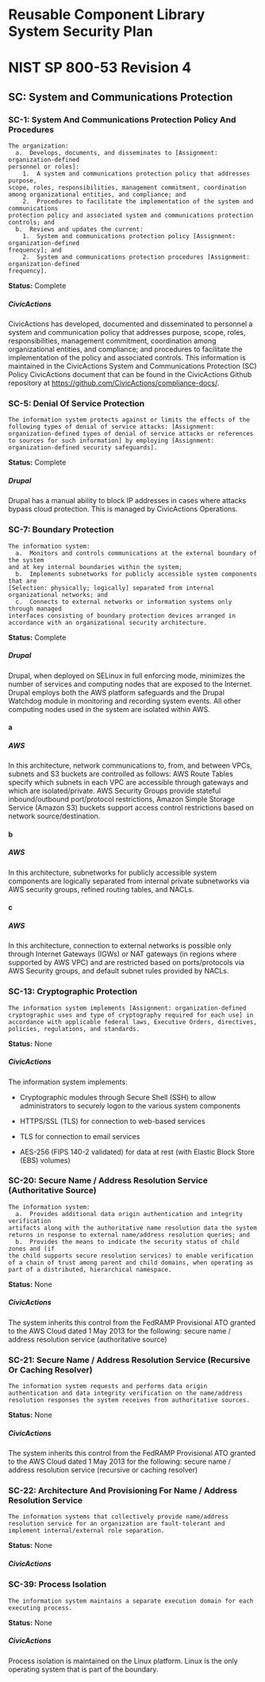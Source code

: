 # Reusable Component Library System Security Plan

# NIST SP 800-53 Revision 4

## SC: System and Communications Protection

### SC-1: System And Communications Protection Policy And Procedures

```text
The organization:
  a.  Develops, documents, and disseminates to [Assignment: organization-defined
personnel or roles]:
    1.  A system and communications protection policy that addresses purpose,
scope, roles, responsibilities, management commitment, coordination among organizational entities, and compliance; and
    2.  Procedures to facilitate the implementation of the system and communications
protection policy and associated system and communications protection controls; and
  b.  Reviews and updates the current:
    1.  System and communications protection policy [Assignment: organization-defined
frequency]; and
    2.  System and communications protection procedures [Assignment: organization-defined
frequency].
```

**Status:** Complete

##### CivicActions

CivicActions has developed, documented and disseminated to personnel a system and communication policy that addresses purpose, scope, roles, responsibilities, management commitment, coordination among organizational entities, and compliance; and procedures to facilitate the implementation of the policy and associated controls. This information is maintained in the CivicActions System and Communications Protection (SC) Policy CivicActions document that can be found in the CivicActions Github repository at <https://github.com/CivicActions/compliance-docs/>.


### SC-5: Denial Of Service Protection

```text
The information system protects against or limits the effects of the following types of denial of service attacks: [Assignment: organization-defined types of denial of service attacks or references to sources for such information] by employing [Assignment: organization-defined security safeguards].
```

**Status:** Complete

##### Drupal

Drupal has a manual ability to block IP addresses in cases where attacks bypass cloud protection. This is managed by CivicActions Operations.

### SC-7: Boundary Protection

```text
The information system:
  a.  Monitors and controls communications at the external boundary of the system
and at key internal boundaries within the system;
  b.  Implements subnetworks for publicly accessible system components that are
[Selection: physically; logically] separated from internal organizational networks; and
  c.  Connects to external networks or information systems only through managed
interfaces consisting of boundary protection devices arranged in accordance with an organizational security architecture.
```

**Status:** Complete

##### Drupal

Drupal, when deployed on SELinux in full enforcing mode, minimizes the number of services and computing nodes that are exposed to the Internet. Drupal employs both the AWS platform safeguards and the Drupal Watchdog module in monitoring and recording system events. All other computing nodes used in the system are isolated within AWS.


#### a

##### AWS

In this architecture,  network communications to, from, and between VPCs,  subnets and S3 buckets are controlled as follows:  AWS Route Tables specify which subnets in each VPC are accessible through gateways and which are isolated/private. AWS Security Groups provide stateful inbound/outbound port/protocol restrictions, Amazon Simple Storage Service (Amazon S3) buckets support access control  restrictions based on network source/destination.


#### b

##### AWS

In this architecture, subnetworks for publicly accessible system components  are logically separated from internal private subnetworks via AWS  security groups, refined routing tables, and NACLs.


#### c

##### AWS

In this architecture, connection to external networks is possible only through Internet Gateways (IGWs) or NAT gateways (in regions where supported by AWS VPC) and are restricted based on ports/protocols via AWS Security groups, and default subnet rules provided by NACLs.


### SC-13: Cryptographic Protection

```text
The information system implements [Assignment: organization-defined cryptographic uses and type of cryptography required for each use] in accordance with applicable federal laws, Executive Orders, directives, policies, regulations, and standards.
```

**Status:** None

##### CivicActions

The information system implements:
* Cryptographic modules through Secure Shell (SSH) to allow administrators
  to securely logon to the various system components

* HTTPS/SSL (TLS) for connection to web-based services
* TLS for connection to email services
* AES-256 (FIPS 140-2 validated) for data at rest (with Elastic Block
  Store (EBS) volumes)


### SC-20: Secure Name / Address Resolution Service (Authoritative Source)

```text
The information system:
  a.  Provides additional data origin authentication and integrity verification
artifacts along with the authoritative name resolution data the system returns in response to external name/address resolution queries; and
  b.  Provides the means to indicate the security status of child zones and (if
the child supports secure resolution services) to enable verification of a chain of trust among parent and child domains, when operating as part of a distributed, hierarchical namespace.
```

**Status:** None

##### CivicActions

The system inherits this control from the FedRAMP Provisional ATO granted to the AWS Cloud dated 1 May 2013 for the following: secure name / address resolution service (authoritative source)


### SC-21: Secure Name / Address Resolution Service (Recursive Or Caching Resolver)

```text
The information system requests and performs data origin authentication and data integrity verification on the name/address resolution responses the system receives from authoritative sources.
```

**Status:** None

##### CivicActions

The system inherits this control from the FedRAMP Provisional ATO granted to the AWS Cloud dated 1 May 2013 for the following: secure name / address resolution service (recursive or caching resolver)


### SC-22: Architecture And Provisioning For Name / Address Resolution Service

```text
The information systems that collectively provide name/address resolution service for an organization are fault-tolerant and implement internal/external role separation.
```

**Status:** None

##### CivicActions



### SC-39: Process Isolation

```text
The information system maintains a separate execution domain for each executing process.
```

**Status:** None

##### CivicActions

Process isolation is maintained on the Linux platform. Linux is the only operating system that is part of the boundary.




